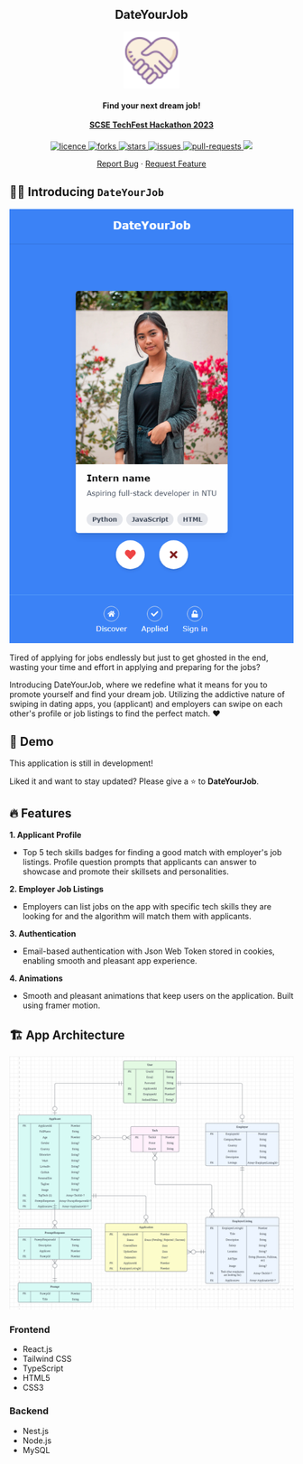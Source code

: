 <h2 align="center"><b>DateYourJob</b></h2>

<p align="center">
<img src="public/icon.png" alt="date-your-job" width="100" />
</p>

<h4 align="center">
  <b>Find your next dream job!</b>
  <br /><br />
  <a href="https://techfest-hackathon-2023.devpost.com/">SCSE TechFest Hackathon 2023</a>
</h4>

<p align="center">
<a href="https://github.com/venusnmj/date-your-job/blob/master/LICENSE" target="blank">
<img src="https://img.shields.io/github/license/venusnmj/date-your-job?style=flat-square" alt="licence" />
</a>
<a href="https://github.com/venusnmj/date-your-job/fork" target="blank">
<img src="https://img.shields.io/github/forks/venusnmj/date-your-job?style=flat-square" alt="forks"/>
</a>
<a href="https://github.com/venusnmj/date-your-job/stargazers" target="blank">
<img src="https://img.shields.io/github/stars/venusnmj/date-your-job?style=flat-square" alt="stars"/>
</a>
<a href="https://github.com/venusnmj/date-your-job/issues" target="blank">
<img src="https://img.shields.io/github/issues/venusnmj/date-your-job?style=flat-square" alt="issues"/>
</a>
<a href="https://github.com/venusnmj/date-your-job/pulls" target="blank">
<img src="https://img.shields.io/github/issues-pr/venusnmj/date-your-job?style=flat-square" alt="pull-requests"/>
</a>
<a href="https://twitter.com/intent/tweet?text=👋%20Check%20this%20amazing%20repo%20https://github.com/venusnmj/date-your-job"><img src="https://img.shields.io/twitter/url?label=Share%20on%20Twitter&style=social&url=https%3A%2F%2Fgithub.com%venusnmj%2Fdate-your-job"></a>
</p>

<p align="center">
    <a href="https://github.com/venusnmj/date-your-job/issues/new/choose">Report Bug</a>
    ·
    <a href="https://github.com/venusnmj/date-your-job/issues/new/choose">Request Feature</a>
</p>

## 👋🏻 Introducing `DateYourJob`

<p align="center">
    <img src="public/thumbnail.png" alt="thumbnail" width=800 />
</p>

Tired of applying for jobs endlessly but just to get ghosted in the end, wasting your time and effort in applying and preparing for the jobs?

Introducing DateYourJob, where we redefine what it means for you to promote yourself and find your dream job. Utilizing the addictive nature of swiping in dating apps, you (applicant) and employers can swipe on each other's profile or job listings to find the perfect match. ❤

## 🚀 Demo

This application is still in development!

Liked it and want to stay updated? Please give a ⭐️ to **DateYourJob**.

## 🔥 Features

**1. Applicant Profile**
- Top 5 tech skills badges for finding a good match with employer's job listings.
Profile question prompts that applicants can answer to showcase and promote their skillsets and personalities.

**2. Employer Job Listings**
- Employers can list jobs on the app with specific tech skills they are looking for and the algorithm will match them with applicants.

**3. Authentication**
- Email-based authentication with Json Web Token stored in cookies, enabling smooth and pleasant app experience.

**4. Animations**
- Smooth and pleasant animations that keep users on the application. Built using framer motion.


## 🏗️ App Architecture

<p align="center">
    <img src="public/erd-diagram.png" alt="diagram" />
</p>

### Frontend

- React.js
- Tailwind CSS
- TypeScript
- HTML5
- CSS3

### Backend

- Nest.js
- Node.js
- MySQL

